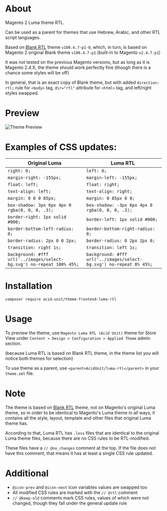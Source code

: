# About

Magento 2 Luma theme RTL.

Can be used as a parent for themes that use Hebrew, Arabic, and other RTL script languages.

Based on [Blank RTL](https://acid.7prism.com/redirect/theme/blank-rtl/) theme `v100.4.7-p1-0`, which, in turn,
is based on Magento 2 original Blank theme `v100.4.7-p1` (built-in to Magento `v2.4.7-p1`)

It was not tested on the previous Magento versions, but as long as it is Magento 2.4.X,
the theme should work perfectly fine (though there is a chance some styles will be off)

In general, that is an exact copy of Blank theme, but with added `direction: rtl;` rule
for `<body>` tag, `dir="rtl"` attribute for `<html>` tag, and left/right styles swapped.

# Preview

![Theme Preview](media/preview.jpg)

# Examples of CSS updates:

| Original Luma                                                         | Luma RTL                                                            |
|-----------------------------------------------------------------------|---------------------------------------------------------------------|
| `right: 0;`                                                           | `left: 0;`                                                          |
| `margin-right: -155px;`                                               | `margin-left: -155px;`                                              |
| `float: left;`                                                        | `float: right;`                                                     |
| `text-align: left;`                                                   | `text-align: right;`                                                |
| `margin: 0 0 0 85px;`                                                 | `margin: 0 85px 0 0;`                                               |
| `box-shadow: 3px 6px 4px 0 rgba(0, 0, 0, .3);`                        | `box-shadow: -3px 6px 4px 0 rgba(0, 0, 0, .3);`                     |
| `border-right: 1px solid #000;`                                       | `border-left: 1px solid #000;`                                      |
| `border-bottom-left-radius: 0;`                                       | `border-bottom-right-radius: 0;`                                    |
| `border-radius: 2px 0 0 2px;`                                         | `border-radius: 0 2px 2px 0;`                                       |
| `transition: right 1s;`                                               | `transition: left 1s;`                                              |
| `background: #fff url('../images/select-bg.svg') no-repeat 100% 45%;` | `background: #fff url('../images/select-bg.svg') no-repeat 0% 45%;` |

# Installation

`composer require acid-unit/theme-frontend-luma-rtl`

# Usage

To preview the theme, use `Magento Luma RTL (Acid Unit)` theme for Store View under
`Content > Design > Configuration > Applied Theme` admin section.

(because Luma RTL is based on Blank RTL theme, in the theme list you will notice both themes for selection)

To use theme as a parent, use `<parent>AcidUnit/luma-rtl</parent>` in your `theme.xml` file.

# Note

The theme is based on [Blank RTL](https://acid.7prism.com/redirect/theme/blank-rtl/) theme, not on Magento's original Luma theme,
so in order to be identical to Magento's Luma theme in all ways, it contains all the style, layout, template and other files
that original Luma theme has.

According to that, Luma RTL has `.less` files that are identical to the original Luma theme files, because there are no CSS rules to be RTL-modified.

These files have a `// @no_changes` comment at the top.
If the file does not have this comment, that means it has at least a single CSS rule updated.

# Additional

- `@icon-prev` and `@icon-next` icon variables values are swapped too
- All modified CSS rules are marked with the `// @rtl` comment
- `// @keep-old` comments mark CSS rules, values of which were not changed, though they fall under the general update
  rule
